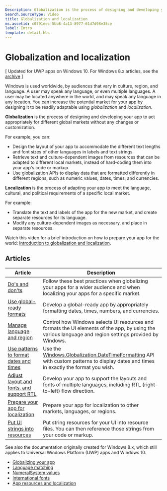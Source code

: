 ```yaml
---
Description: Globalization is the process of designing and developing your app to act appropriately for different global markets without any changes or customization.
Search.SourceType: Video
title: Globalization and localization
ms.assetid: c0791eec-5bb8-4a13-8977-61d7d98e35ce
label: Intro
template: detail.hbs
---
```


# Globalization and localization

\[ Updated for UWP apps on Windows 10. For Windows 8.x articles, see the [archive](http://go.microsoft.com/fwlink/p/?linkid=619132) \]

Windows is used worldwide, by audiences that vary in culture, region, and language. A user may speak any language, or even multiple languages. A user may be located anywhere in the world, and may speak any language in any location. You can increase the potential market for your app by designing it to be readily adaptable using *globalization* and *localization*.

**Globalization** is the process of designing and developing your app to act appropriately for different global markets without any changes or customization.

For example, you can:

-   Design the layout of your app to accommodate the different text lengths and font sizes of other languages in labels and text strings.
-   Retrieve text and culture-dependent images from resources that can be adapted to different local markets, instead of hard-coding them into your app's code or markup.
-   Use globalization APIs to display data that are formatted differently in different regions, such as numeric values, dates, times, and currencies.

**Localization** is the process of adapting your app to meet the language, cultural, and political requirements of a specific local market.

For example:

-   Translate the text and labels of the app for the new market, and create separate resources for its language.
-   Modify any culture-dependent images as necessary, and place in separate resources.

Watch this video for a brief introduction on how to prepare your app for the world: [Introduction to globalization and localization](https://channel9.msdn.com/Blogs/One-Dev-Minute/Introduction-to-globalization-and-localization).

## Articles

| Article                                                                              | Description                                                                                                                                                                                      |
|--------------------------------------------------------------------------------------|--------------------------------------------------------------------------------------------------------------------------------------------------------------------------------------------------|
| [Do's and don'ts](guidelines-and-checklist-for-globalizing-your-app.md)             | Follow these best practices when globalizing your apps for a wider audience and when localizing your apps for a specific market.                                                                 |
| [Use global-ready formats](use-global-ready-formats.md)                                 | Develop a global-ready app by appropriately formatting dates, times, numbers, and currencies.                                                                                                    |
| [Manage language and region](manage-language-and-region.md)                             | Control how Windows selects UI resources and formats the UI elements of the app, by using the various language and region settings provided by Windows.                                          |
| [Use patterns to format dates and times](use-patterns-to-format-dates-and-times.md)     | Use the [Windows.Globalization.DateTimeFormatting](https://msdn.microsoft.com/library/windows/apps/br206859) API with custom patterns to display dates and times in exactly the format you wish. |
| [Adjust layout and fonts, and support RTL](adjust-layout-and-fonts-and-support-rtl.md) | Develop your app to support the layouts and fonts of multiple languages, including RTL (right-to-left) flow direction.                                                                           |
| [Prepare your app for localization](prepare-your-app-for-localization.md)               | Prepare your app for localization to other markets, languages, or regions.                                                                                                                       |
| [Put UI strings into resources](put-ui-strings-into-resources.md)                       | Put string resources for your UI into resource files. You can then reference those strings from your code or markup.                                                                             |

 
See also the documentation originally created for Windows 8.x, which still applies to Universal Windows Platform (UWP) apps and Windows 10.

-   [Globalizing your app](https://msdn.microsoft.com/library/windows/apps/xaml/hh965328)
-   [Language matching](https://msdn.microsoft.com/library/windows/apps/xaml/jj673578.aspx)
-   [NumeralSystem values](https://msdn.microsoft.com/library/windows/apps/xaml/jj236471.aspx)
-   [International fonts](https://msdn.microsoft.com/library/windows/apps/xaml/dn263115.aspx)
-   [App resources and localization](https://msdn.microsoft.com/library/windows/apps/xaml/hh710212.aspx)

 

 





<!--HONumber=Jun16_HO1-->


